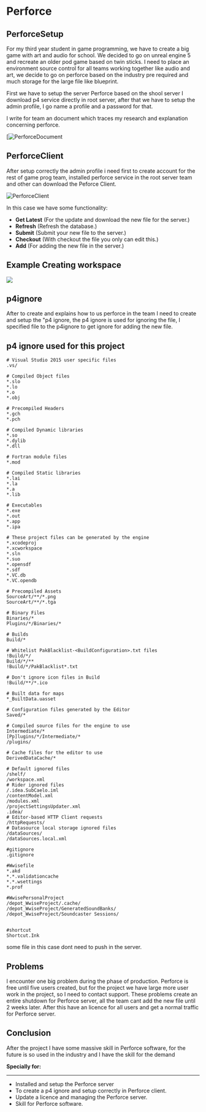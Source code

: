 # Perforce


## PerforceSetup 

For my third year student in game programming, we have to create a big game with art and audio for school. We decided to go on unreal engine 5 and recreate an older pod game based on twin sticks. I need to place an environment source control for all teams working together like audio and art, we decide to go on perforce based on the industry pre required and much storage for the large file like blueprint.

First we have to setup the server Perforce based on the shool server I download p4 service directly in root server, after that we have to setup the admin profile, I go name a profile and a password for that.

I write for team an document which traces my research and explanation concerning perforce.

[![PerforceDocument](http://FlorianRossignol.github.io/Images/Perforce/Perforce_document.png "PerforceDocument")

## PerforceClient

After setup correctly the admin profile i need first to create account for the rest of game prog team, installed perforce service in the root server team and other can download the Peforce Client.

![PerforceClient](http://FlorianRossignol.github.io/Images/Perforce/perforceclient.png "PerforceClient")

In this case we have some functionality:

- **Get Latest** (For the update and download the new file for the server.)
- **Refresh** (Refresh the database.)
- **Submit** (Submit your new file to the server.)
- **Checkout** (With checkout the file you only can edit this.)
- **Add** (For adding the new file in the server.)

**Example Creating workspace**
------------

[![](https://FlorianRossignol.github.io/Images/Perforce/Perforce_Workspace.png)](FlorianRossignol.github.io/Images/Perforce/Perforce_Workspace.png)

## p4ignore

After to create and explains how to us perforce in the team I need to create and setup the "p4 ignore, the p4 ignore is used for ignoring the file, I specified file to the p4ignore to get ignore for adding the new file.

**p4 ignore used for this project**
------------
```
# Visual Studio 2015 user specific files
.vs/

# Compiled Object files
*.slo
*.lo
*.o
*.obj

# Precompiled Headers
*.gch
*.pch

# Compiled Dynamic libraries
*.so
*.dylib
*.dll

# Fortran module files
*.mod

# Compiled Static libraries
*.lai
*.la
*.a
*.lib

# Executables
*.exe
*.out
*.app
*.ipa

# These project files can be generated by the engine
*.xcodeproj
*.xcworkspace
*.sln
*.suo
*.opensdf
*.sdf
*.VC.db
*.VC.opendb

# Precompiled Assets
SourceArt/**/*.png
SourceArt/**/*.tga

# Binary Files
Binaries/*
Plugins/*/Binaries/*

# Builds
Build/*

# Whitelist PakBlacklist-<BuildConfiguration>.txt files
!Build/*/
Build/*/**
!Build/*/PakBlacklist*.txt

# Don't ignore icon files in Build
!Build/**/*.ico

# Built data for maps
*_BuiltData.uasset

# Configuration files generated by the Editor
Saved/*

# Compiled source files for the engine to use
Intermediate/*
[Pp]lugins/*/Intermediate/*
/plugins/

# Cache files for the editor to use
DerivedDataCache/*

# Default ignored files
/shelf/
/workspace.xml
# Rider ignored files
/.idea.SubCaelo.iml
/contentModel.xml
/modules.xml
/projectSettingsUpdater.xml
.idea/
# Editor-based HTTP Client requests
/httpRequests/
# Datasource local storage ignored files
/dataSources/
/dataSources.local.xml

#gitignore
.gitignore

#Wwisefile
*.akd
*.*.validationcache
*.*.wsettings
*.prof

#WwisePersonalProject
/depot_WwiseProject/.cache/
/depot_WwiseProject/GeneratedSoundBanks/
/depot_WwiseProject/Soundcaster Sessions/


#shortcut
Shortcut.Ink
```
some file in this case dont need to push in the server.

## Problems

I encounter one big problem during the phase of production. Perforce is free until five users created, but for the project we have large more user work in the project, so I need to contact support. These problems create an entire shutdown for Perforce server, all the team cant add the new file until 2 weeks later.	After this have an licence for all users and get a normal traffic for Perforce server.

## Conclusion

After the project I have some massive skill in Perforce software, for the future is so used in the industry and I have the skill for the demand

**Specially for:**

------------

- Installed and setup the Perforce server
- To create a p4 ignore and setup correctly in Perforce client.
- Update a licence and managing the Perforce server.
- Skill for Perforce software.
